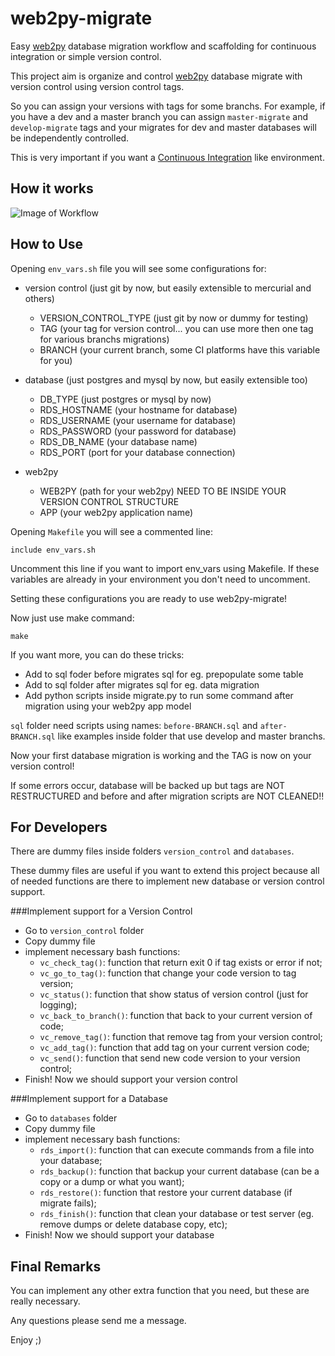 web2py-migrate
==============

Easy [web2py](https://github.com/web2py/web2py/) database migration workflow and scaffolding for continuous integration
or simple version control.

This project aim is organize and control [web2py](https://github.com/web2py/web2py/) database migrate
with version control using version control tags.

So you can assign your versions with tags for some branchs. For example, if you have a dev and a master branch
you can assign `master-migrate` and `develop-migrate` tags and your migrates for dev and master databases will be
independently controlled.

This is very important if you want a [Continuous Integration](http://en.wikipedia.org/wiki/Continuous_integration)
like environment.

How it works
--------------
![Image of Workflow](http://www.gliffy.com/go/publish/image/6093083/L.png)

How to Use
--------------

Opening `env_vars.sh` file you will see some configurations for:

* version control (just git by now, but easily extensible to mercurial and others)
    * VERSION_CONTROL_TYPE (just git by now or dummy for testing)
    * TAG (your tag for version control... you can use more then one tag for various branchs migrations)
    * BRANCH (your current branch, some CI platforms have this variable for you)

* database (just postgres and mysql by now, but easily extensible too)
    * DB_TYPE (just postgres or mysql by now)
    * RDS_HOSTNAME (your hostname for database)
    * RDS_USERNAME (your username for database)
    * RDS_PASSWORD (your password for database)
    * RDS_DB_NAME (your database name)
    * RDS_PORT (port for your database connection)

* web2py
    * WEB2PY (path for your web2py) NEED TO BE INSIDE YOUR VERSION CONTROL STRUCTURE
    * APP (your web2py application name)

Opening `Makefile` you will see a commented line:

`include env_vars.sh`

Uncomment this line if you want to import env_vars using Makefile. If these variables are already
in your environment you don't need to uncomment. 

Setting these configurations you are ready to use web2py-migrate!

Now just use make command:

`make`

If you want more, you can do these tricks:
* Add to sql foder before migrates sql for eg. prepopulate some table
* Add to sql folder after migrates sql for eg. data migration
* Add python scripts inside migrate.py to run some command after migration using your web2py app model

`sql` folder need scripts using names: `before-BRANCH.sql` and `after-BRANCH.sql` like examples inside folder that use develop and master branchs.

Now your first database migration is working and the TAG is now on your version control!

If some errors occur, database will be backed up but tags are NOT RESTRUCTURED and before and after migration scripts are NOT CLEANED!!

For Developers
---------------

There are dummy files inside folders `version_control` and `databases`.

These dummy files are useful if you want to extend this project because all of needed functions are there to implement new database or version control support.

###Implement support for a Version Control

* Go to `version_control` folder
* Copy dummy file
* implement necessary bash functions:
   * `vc_check_tag()`: function that return exit 0 if tag exists or error if not;
   * `vc_go_to_tag()`: function that change your code version to tag version;
   * `vc_status()`: function that show status of version control (just for logging);
   * `vc_back_to_branch()`: function that back to your current version of code;
   * `vc_remove_tag()`: function that remove tag from your version control;
   * `vc_add_tag()`: function that add tag on your current version code;
   * `vc_send()`: function that send new code version to your version control;
* Finish! Now we should support your version control
 
###Implement support for a Database

* Go to `databases` folder
* Copy dummy file
* implement necessary bash functions:
   * `rds_import()`: function that can execute commands from a file into your database;
   * `rds_backup()`: function that backup your current database (can be a copy or a dump or what you want);
   * `rds_restore()`: function that restore your current database (if migrate fails);
   * `rds_finish()`: function that clean your database or test server (eg. remove dumps or delete database copy, etc);
* Finish! Now we should support your database

Final Remarks
---------------

You can implement any other extra function that you need, but these are really necessary.

Any questions please send me a message.

Enjoy ;)
